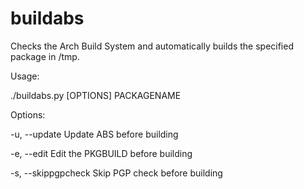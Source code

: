buildabs
========

Checks the Arch Build System and automatically builds the specified package in /tmp.

Usage:

  ./buildabs.py [OPTIONS] PACKAGENAME

Options:

  -u, --update  	Update ABS before building
  
  -e, --edit  		Edit the PKGBUILD before building

  -s, --skippgpcheck  	Skip PGP check before building
